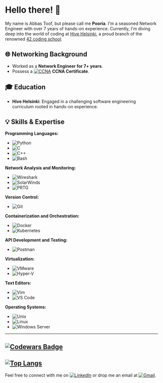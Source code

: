 # Hello there! 👋

My name is Abbas Toof, but please call me **Pooria**. I'm a seasoned Network Engineer with over 7 years of hands-on experience. Currently, I'm diving deep into the world of coding at [Hive Helsinki](https://www.hive.fi/), a proud branch of the renowned [42 coding school](https://www.42.fr/).
## 🌐 Networking Background
- Worked as a **Network Engineer for 7+ years**.
- Possess a [![CCNA](https://img.shields.io/badge/-CCNA-5896AB?style=flat-square&logo=Cisco&logoColor=white)](https://www.credly.com/badges/18f3d14f-acb1-4f94-9e8a-a65e4fa2af17?source=linked_in_profile) **CCNA Certificate**.
## 🎓 Education
- **Hive Helsinki**: Engaged in a challenging software engineering curriculum rooted in hands-on experience.
## 💡 Skills & Expertise
**Programming Languages:**
- ![Python](https://img.shields.io/badge/-Python-3776AB?style=flat-square&logo=Python&logoColor=white)
- ![C](https://img.shields.io/badge/-C-A8B9CC?style=flat-square&logo=C&logoColor=white)
- ![C++](https://img.shields.io/badge/-C++-00599C?style=flat-square&logo=C%2B%2B&logoColor=white)
- ![Bash](https://img.shields.io/badge/-Bash-4EAA25?style=flat-square&logo=GNU%20Bash&logoColor=white)

**Network Analysis and Monitoring:**
- ![Wireshark](https://img.shields.io/badge/-Wireshark-green?style=flat-square&logo=Wireshark&logoColor=white)
- ![SolarWinds](https://img.shields.io/badge/-SolarWinds-167C80?style=flat-square&logo=SolarWinds&logoColor=white)
- ![PRTG](https://img.shields.io/badge/-PRTG-344D91?style=flat-square&logo=PRTG&logoColor=white)

**Version Control:**
- ![Git](https://img.shields.io/badge/-Git-F05032?style=flat-square&logo=Git&logoColor=white)

**Containerization and Orchestration:**
- ![Docker](https://img.shields.io/badge/-Docker-2496ED?style=flat-square&logo=Docker&logoColor=white)
- ![Kubernetes](https://img.shields.io/badge/-Kubernetes-326CE5?style=flat-square&logo=Kubernetes&logoColor=white)

**API Development and Testing:**
- ![Postman](https://img.shields.io/badge/-Postman-FF6C37?style=flat-square&logo=Postman&logoColor=white)

**Virtualization:**
- ![VMware](https://img.shields.io/badge/-VMware-607078?style=flat-square&logo=VMware&logoColor=white)
- ![Hyper-V](https://img.shields.io/badge/-Hyper--V-0078D4?style=flat-square&logo=Hyper-V&logoColor=white)

**Text Editors:**
- ![Vim](https://img.shields.io/badge/-Vim-019733?style=flat-square&logo=Vim&logoColor=white)
- ![VS Code](https://img.shields.io/badge/-VS%20Code-007ACC?style=flat-square&logo=Visual%20Studio%20Code&logoColor=white)

**Operating Systems:**
- ![Unix](https://img.shields.io/badge/-Unix-black?style=flat-square&logo=Unix&logoColor=white)
- ![Linux](https://img.shields.io/badge/-Linux-FCC624?style=flat-square&logo=Linux&logoColor=black)
- ![Windows Server](https://img.shields.io/badge/-Windows%20Server-0078D6?style=flat-square&logo=Windows&logoColor=white)
---
[![Codewars Badge](https://www.codewars.com/users/abbastoof/badges/small)](https://www.codewars.com/users/abbastoof)
---
[![Top Langs](https://github-readme-stats.vercel.app/api/top-langs/?username=abbastoof)](https://github.com/anuraghazra/github-readme-stats)
---
Feel free to connect with me on [![LinkedIn](https://img.shields.io/badge/-LinkedIn-0077B5?style=flat-square&logo=LinkedIn&logoColor=white)](https://www.linkedin.com/in/abbastoof/) or drop me an email at [![Gmail](https://img.shields.io/badge/-Gmail-EA4335?style=flat-square&logo=Gmail&logoColor=white)](mailto:abbas.toof@gmail.com).

